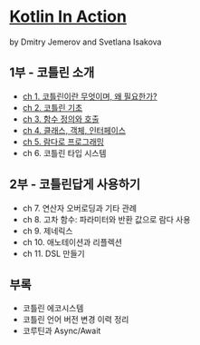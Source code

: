 # [Kotlin In Action](http://www.yes24.com/Product/Goods/55148593)

by Dmitry Jemerov and Svetlana Isakova

## 1부 - 코틀린 소개

- [ch 1. 코틀린이란 무엇이며, 왜 필요한가?](./src/main/kotlin/ch1)
- [ch 2. 코틀린 기초](./src/main/kotlin/ch2)
- [ch 3. 함수 정의와 호출](./src/main/kotlin/ch3)
- [ch 4. 클래스, 객체, 인터페이스](./src/main/kotlin/ch4)
- [ch 5. 람다로 프로그래밍](./src/main/kotlin/ch5)
- ch 6. 코틀린 타입 시스템

## 2부 - 코틀린답게 사용하기

- ch 7. 연산자 오버로딩과 기타 관례
- ch 8. 고차 함수: 파라미터와 반환 값으로 람다 사용
- ch 9. 제네릭스
- ch 10. 애노테이션과 리플렉션
- ch 11. DSL 만들기

## 부록

- 코틀린 에코시스템
- 코틀린 언어 버전 변경 이력 정리
- 코루틴과 Async/Await 
